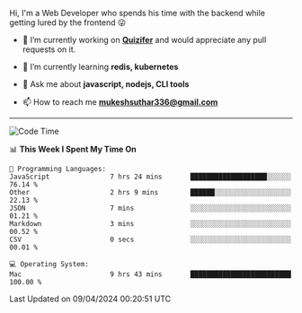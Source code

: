 Hi, I'm a Web Developer who spends his time with the backend while getting lured by the frontend 😜

- 🔭 I’m currently working on **[Quizifer](https://github.com/SutharMukesh/Quizifer/)** and would appreciate any pull requests on it.

- 🌱 I’m currently learning **redis, kubernetes**

- 💬 Ask me about **javascript, nodejs, CLI tools**

- 📫 How to reach me **mukeshsuthar336@gmail.com**

---
<!--START_SECTION:waka-->
![Code Time](http://img.shields.io/badge/Code%20Time-2%2C903%20hrs%2032%20mins-blue)

📊 **This Week I Spent My Time On** 

```text
💬 Programming Languages: 
JavaScript               7 hrs 24 mins       ███████████████████░░░░░░   76.14 % 
Other                    2 hrs 9 mins        ██████░░░░░░░░░░░░░░░░░░░   22.13 % 
JSON                     7 mins              ░░░░░░░░░░░░░░░░░░░░░░░░░   01.21 % 
Markdown                 3 mins              ░░░░░░░░░░░░░░░░░░░░░░░░░   00.52 % 
CSV                      0 secs              ░░░░░░░░░░░░░░░░░░░░░░░░░   00.01 % 

💻 Operating System: 
Mac                      9 hrs 43 mins       █████████████████████████   100.00 % 
```


 Last Updated on 09/04/2024 00:20:51 UTC
<!--END_SECTION:waka-->
